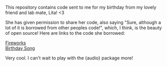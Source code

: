 This repository contains code sent to me for my birthday from my lovely friend and lab mate, Lita! <3  

She has given permission to share her code, also saying "Sure, although a lot of it is borrowed from other peoples code!", which, I think, is the beauty of open source! Here are links to the code she borrowed:  

[Fireworks](https://www.r-bloggers.com/fireworks-in-r/)  
[Birthday Song](https://stackoverflow.com/questions/31782580/how-can-i-play-birthday-music-using-r?fbclid=IwAR1Hd-TT6aacOViQCpP-ZxgfDPkx6-8yGzZWLJ9-UsLgoqWmny4PbsZSiVA)  

Very cool. I can't wait to play with the {audio} package more!
